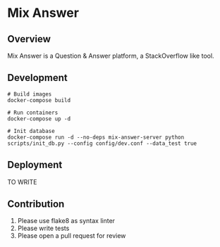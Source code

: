 # Mix Answer


## Overview
Mix Answer is a Question & Answer platform, a StackOverflow like tool.


## Development
```
# Build images
docker-compose build

# Run containers
docker-compose up -d

# Init database
docker-compose run -d --no-deps mix-answer-server python scripts/init_db.py --config config/dev.conf --data_test true
```


## Deployment
TO WRITE


## Contribution
1. Please use flake8 as syntax linter
2. Please write tests
3. Please open a pull request for review